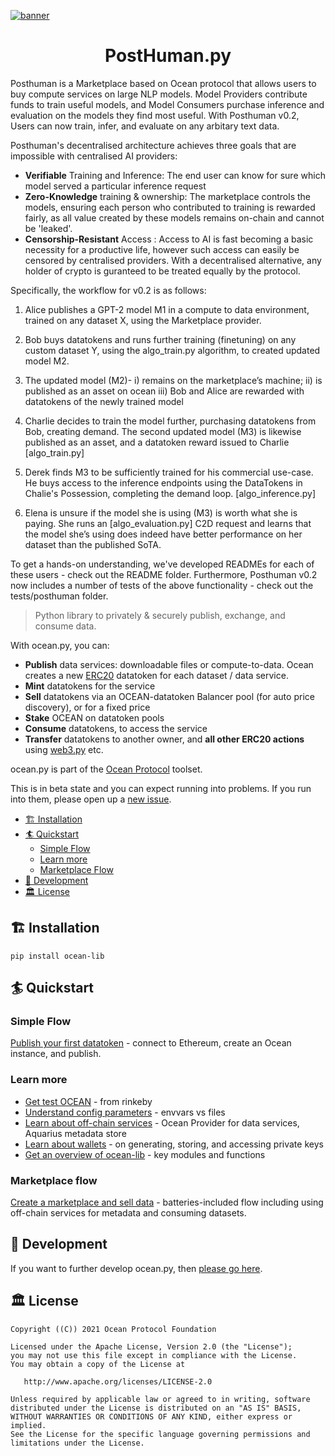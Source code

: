 
[![banner](https://raw.githubusercontent.com/oceanprotocol/art/master/github/repo-banner%402x.png)](https://oceanprotocol.com)

<h1 align="center">PostHuman.py</h1>

Posthuman is a Marketplace based on Ocean protocol that allows users to buy compute services on large NLP models. Model Providers contribute funds to train useful models, and Model Consumers purchase inference and evaluation on the models they find most useful. With Posthuman v0.2, Users can now train, infer, and evaluate on any arbitary text data. 

Posthuman's decentralised architecture achieves three goals that are impossible with centralised AI providers:
- **Verifiable** Training and Inference: The end user can know for sure which model served a particular inference request
- **Zero-Knowledge** training & ownership: The marketplace controls the models, ensuring each person who contributed to training is rewarded fairly, as all value created by these models remains on-chain and cannot be 'leaked'.
- **Censorship-Resistant** Access : Access to AI is fast becoming a basic necessity for a productive life, however such access can easily be censored by centralised providers. With a decentralised alternative, any holder of crypto is guranteed to be treated equally by the protocol.

Specifically, the workflow for v0.2 is as follows:

1. Alice publishes a GPT-2 model M1 in a compute to data environment, trained on any dataset X, using the Marketplace provider.

2. Bob buys datatokens and runs further training (finetuning) on any custom dataset Y, using the algo_train.py algorithm, to created updated model M2.

3. The updated model (M2)-
i) remains on the marketplace’s machine;
ii) is published as an asset on ocean
iii) Bob and Alice are rewarded with datatokens of the newly trained model

4. Charlie decides to train the model further, purchasing datatokens from Bob, creating demand.
The second updated model (M3) is likewise published as an asset, and a datatoken reward issued to Charlie [algo_train.py]

5. Derek finds M3 to be sufficiently trained for his commercial use-case. He buys access to the inference endpoints using the DataTokens in Chalie's Possession, completing the demand loop. [algo_inference.py]

6. Elena is unsure if the model she is using (M3) is worth what she is paying. She runs an [algo_evaluation.py] C2D request and learns that the model she’s using does indeed have better performance on her dataset than the published SoTA. 

To get a hands-on understanding, we've developed READMEs for each of these users - check out the README folder.
Furthermore, Posthuman v0.2 now includes a number of tests of the above functionality - check out the tests/posthuman folder.

> Python library to privately & securely publish, exchange, and consume data.

With ocean.py, you can:
- **Publish** data services: downloadable files or compute-to-data. 
Ocean creates a new [ERC20](https://github.com/ethereum/EIPs/blob/7f4f0377730f5fc266824084188cc17cf246932e/EIPS/eip-20.md) 
datatoken for each dataset / data service.
- **Mint** datatokens for the service
- **Sell** datatokens via an OCEAN-datatoken Balancer pool (for auto price discovery), or for a fixed price
- **Stake** OCEAN on datatoken pools
- **Consume** datatokens, to access the service
- **Transfer** datatokens to another owner, and **all other ERC20 actions** 
using [web3.py](https://web3py.readthedocs.io/en/stable/examples.html#working-with-an-erc20-token-contract) etc.

ocean.py is part of the [Ocean Protocol](https://www.oceanprotocol.com) toolset.

This is in beta state and you can expect running into problems. If you run into them, please open up a [new issue](/issues).

- [🏗 Installation](#-installation)
- [🏄 Quickstart](#-quickstart)
  - [Simple Flow](#simple-flow)
  - [Learn more](#learn-more)
  - [Marketplace Flow](#marketplace-flow)
- [🦑 Development](#-development)
- [🏛 License](#-license)

## 🏗 Installation

```pip install ocean-lib```

## 🏄 Quickstart

### Simple Flow

[Publish your first datatoken](READMEs/datatokens_flow.md) - connect to Ethereum, create an Ocean instance, and publish.

### Learn more

- [Get test OCEAN](READMEs/get_test_OCEAN.md) - from rinkeby
- [Understand config parameters](READMEs/parameters.md) - envvars vs files 
- [Learn about off-chain services](READMEs/services.md) - Ocean Provider for data services, Aquarius metadata store
- [Learn about wallets](READMEs/wallets.md) - on generating, storing, and accessing private keys
- [Get an overview of ocean-lib](READMEs/overview.md) - key modules and functions

### Marketplace flow

[Create a marketplace and sell data](READMEs/marketplace_flow.md) - batteries-included flow including using off-chain services for metadata and consuming datasets.

## 🦑 Development

If you want to further develop ocean.py, then [please go here](READMEs/developers.md).

## 🏛 License

```
Copyright ((C)) 2021 Ocean Protocol Foundation

Licensed under the Apache License, Version 2.0 (the "License");
you may not use this file except in compliance with the License.
You may obtain a copy of the License at

   http://www.apache.org/licenses/LICENSE-2.0

Unless required by applicable law or agreed to in writing, software
distributed under the License is distributed on an "AS IS" BASIS,
WITHOUT WARRANTIES OR CONDITIONS OF ANY KIND, either express or implied.
See the License for the specific language governing permissions and
limitations under the License.
```
